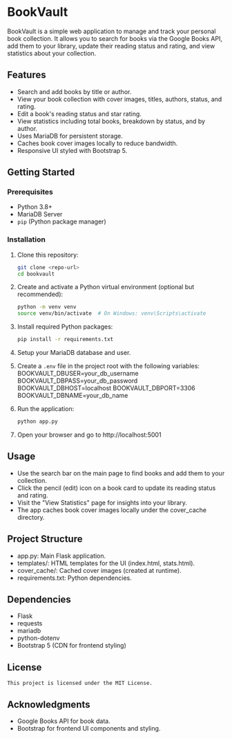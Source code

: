 # BookVault

BookVault is a simple web application to manage and track your personal book collection. It allows you to search for books via the Google Books API, add them to your library, update their reading status and rating, and view statistics about your collection.

## Features

- Search and add books by title or author.
- View your book collection with cover images, titles, authors, status, and rating.
- Edit a book's reading status and star rating.
- View statistics including total books, breakdown by status, and by author.
- Uses MariaDB for persistent storage.
- Caches book cover images locally to reduce bandwidth.
- Responsive UI styled with Bootstrap 5.

## Getting Started

### Prerequisites

- Python 3.8+
- MariaDB Server
- `pip` (Python package manager)

### Installation

1. Clone this repository:

   ```bash
   git clone <repo-url>
   cd bookvault
   ```

2. Create and activate a Python virtual environment (optional but recommended):

   ```bash
   python -m venv venv
   source venv/bin/activate  # On Windows: venv\Scripts\activate
   ```

3. Install required Python packages:

   ```bash
   pip install -r requirements.txt
   ```

4. Setup your MariaDB database and user.

5. Create a `.env` file in the project root with the following variables:
    BOOKVAULT_DBUSER=your_db_username 
    BOOKVAULT_DBPASS=your_db_password 
    BOOKVAULT_DBHOST=localhost 
    BOOKVAULT_DBPORT=3306 
    BOOKVAULT_DBNAME=your_db_name


6. Run the application:

    ```bash
    python app.py
    ```

7. Open your browser and go to http://localhost:5001

## Usage
* Use the search bar on the main page to find books and add them to your collection.
* Click the pencil (edit) icon on a book card to update its reading status and rating.
* Visit the "View Statistics" page for insights into your library.
* The app caches book cover images locally under the cover_cache directory.

## Project Structure
* app.py: Main Flask application.
* templates/: HTML templates for the UI (index.html, stats.html).
* cover_cache/: Cached cover images (created at runtime).
* requirements.txt: Python dependencies.

## Dependencies
* Flask
* requests
* mariadb
* python-dotenv
* Bootstrap 5 (CDN for frontend styling)

## License
    This project is licensed under the MIT License.

## Acknowledgments
* Google Books API for book data.
* Bootstrap for frontend UI components and styling.
